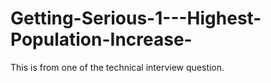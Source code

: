 # Getting-Serious-1---Highest-Population-Increase-
This is from one of the technical interview question.
